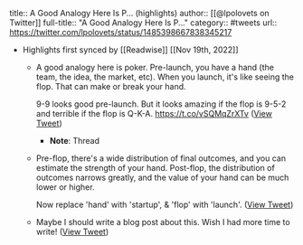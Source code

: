 title:: A Good Analogy Here Is P... (highlights)
author:: [[@lpolovets on Twitter]]
full-title:: "A Good Analogy Here Is P..."
category:: #tweets
url:: https://twitter.com/lpolovets/status/1485398667838345217

- Highlights first synced by [[Readwise]] [[Nov 19th, 2022]]
	- A good analogy here is poker. Pre-launch, you have a hand (the team, the idea, the market, etc). When you launch, it's like seeing the flop. That can make or break your hand.
	  
	  9-9 looks good pre-launch. But it looks amazing if the flop is 9-5-2 and terrible if the flop is Q-K-A. https://t.co/vSQMqZrXTv ([View Tweet](https://twitter.com/lpolovets/status/1485398667838345217))
		- **Note**: Thread
	- Pre-flop, there's a wide distribution of final outcomes, and you can estimate the strength of your hand. Post-flop, the distribution of outcomes narrows greatly, and the value of your hand can be much lower or higher. 
	  
	  Now replace 'hand' with 'startup', & 'flop' with 'launch'. ([View Tweet](https://twitter.com/lpolovets/status/1485400206988529664))
	- Maybe I should write a blog post about this. Wish I had more time to write! ([View Tweet](https://twitter.com/lpolovets/status/1485400515248803843))